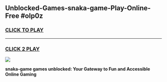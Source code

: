 
## Unblocked-Games-snaka-game-Play-Online-Free #olp0z
<h3>
<a href="https://us.freeplayer.one?title=snaka-game&ref=10M">CLICK TO PLAY</a></h3>
<hr>

<h3>
<a href="https://us.freeplayer.one?title=snaka-game&ref=10M">CLICK 2 PLAY</a>
  
</h3>

<a href="https://us.freeplayer.one?title=snaka-game&ref=10M"><img src="https://clearcache.store/games.png"></a>


**snaka-game games unblocked: Your Gateway to Fun and Accessible Online Gaming**
